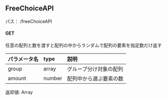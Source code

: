 ## FreeChoiceAPI
パス： /freeChoiceAPI

#### GET
任意の配列と数を渡すと配列の中からランダムで配列の要素を指定数だけ返す

| パラメータ名 | type   | 説明                   |
|:-------------|:-------|:-----------------------|
| group        | array  | グループ分け対象の配列 |
| amount       | number | 配列中から選ぶ要素の数 |

返却値: Array<any>
